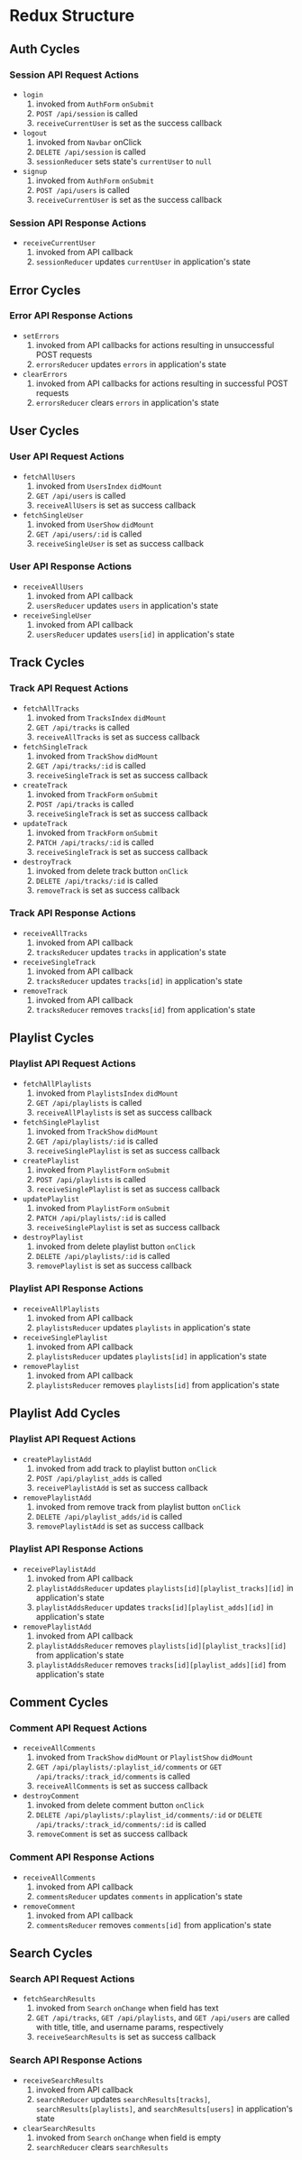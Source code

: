 # Redux Structure

## Auth Cycles
### Session API Request Actions
* `login`
  1. invoked from `AuthForm` `onSubmit`
  2. `POST /api/session` is called
  3. `receiveCurrentUser` is set as the success callback
* `logout`
  1. invoked from `Navbar` onClick
  2. `DELETE /api/session` is called
  3. `sessionReducer` sets state's `currentUser` to `null`
* `signup`
  1. invoked from `AuthForm` `onSubmit`
  2. `POST /api/users` is called
  3. `receiveCurrentUser` is set as the success callback

### Session API Response Actions
* `receiveCurrentUser`
  1. invoked from API callback
  2. `sessionReducer` updates `currentUser` in application's state


## Error Cycles
### Error API Response Actions
* `setErrors`
  1. invoked from API callbacks for actions resulting in unsuccessful POST requests
  2. `errorsReducer` updates `errors` in application's state
* `clearErrors`
  1. invoked from API callbacks for actions resulting in successful POST requests
  2. `errorsReducer` clears `errors` in application's state


## User Cycles
### User API Request Actions
* `fetchAllUsers`
  1. invoked from `UsersIndex` `didMount`
  2. `GET /api/users` is called
  3. `receiveAllUsers` is set as success callback
* `fetchSingleUser`
  1. invoked from `UserShow` `didMount`
  2. `GET /api/users/:id` is called
  3. `receiveSingleUser` is set as success callback

### User API Response Actions
* `receiveAllUsers`
  1. invoked from API callback
  2. `usersReducer` updates `users` in application's state
* `receiveSingleUser`
  1. invoked from API callback
  2. `usersReducer` updates `users[id]` in application's state


## Track Cycles
### Track API Request Actions
* `fetchAllTracks`
  1. invoked from `TracksIndex` `didMount`
  2. `GET /api/tracks` is called
  3. `receiveAllTracks` is set as success callback
* `fetchSingleTrack`
  1. invoked from `TrackShow` `didMount`
  2. `GET /api/tracks/:id` is called
  3. `receiveSingleTrack` is set as success callback
* `createTrack`
  1. invoked from `TrackForm` `onSubmit`
  2. `POST /api/tracks` is called
  3. `receiveSingleTrack` is set as success callback
* `updateTrack`
  1. invoked from `TrackForm` `onSubmit`
  2. `PATCH /api/tracks/:id` is called
  3. `receiveSingleTrack` is set as success callback
* `destroyTrack`
  1. invoked from delete track button `onClick`
  2. `DELETE /api/tracks/:id` is called
  3. `removeTrack` is set as success callback


### Track API Response Actions
* `receiveAllTracks`
  1. invoked from API callback
  2. `tracksReducer` updates `tracks` in application's state
* `receiveSingleTrack`
  1. invoked from API callback
  2. `tracksReducer` updates `tracks[id]` in application's state
* `removeTrack`
  1. invoked from API callback
  2. `tracksReducer` removes `tracks[id]` from application's state


## Playlist Cycles
### Playlist API Request Actions
* `fetchAllPlaylists`
  1. invoked from `PlaylistsIndex` `didMount`
  2. `GET /api/playlists` is called
  3. `receiveAllPlaylists` is set as success callback
* `fetchSinglePlaylist`
  1. invoked from `TrackShow` `didMount`
  2. `GET /api/playlists/:id` is called
  3. `receiveSinglePlaylist` is set as success callback
* `createPlaylist`
  1. invoked from `PlaylistForm` `onSubmit`
  2. `POST /api/playlists` is called
  3. `receiveSinglePlaylist` is set as success callback
* `updatePlaylist`
  1. invoked from `PlaylistForm` `onSubmit`
  2. `PATCH /api/playlists/:id` is called
  3. `receiveSinglePlaylist` is set as success callback
* `destroyPlaylist`
  1. invoked from delete playlist button `onClick`
  2. `DELETE /api/playlists/:id` is called
  3. `removePlaylist` is set as success callback


### Playlist API Response Actions
* `receiveAllPlaylists`
  1. invoked from API callback
  2. `playlistsReducer` updates `playlists` in application's state
* `receiveSinglePlaylist`
  1. invoked from API callback
  2. `playlistsReducer` updates `playlists[id]` in application's state
* `removePlaylist`
  1. invoked from API callback
  2. `playlistsReducer` removes `playlists[id]` from application's state
  
## Playlist Add Cycles
### Playlist API Request Actions
* `createPlaylistAdd`
  1. invoked from add track to playlist button `onClick`
  2. `POST /api/playlist_adds` is called
  3. `receivePlaylistAdd` is set as success callback
* `removePlaylistAdd`
  1. invoked from remove track from playlist button `onClick`
  2. `DELETE /api/playlist_adds/id` is called
  3. `removePlaylistAdd` is set as success callback
  
### Playlist API Response Actions
* `receivePlaylistAdd`
  1. invoked from API callback
  2. `playlistAddsReducer` updates `playlists[id][playlist_tracks][id]` in application's state
  3. `playlistAddsReducer` updates `tracks[id][playlist_adds][id]` in application's state
* `removePlaylistAdd`
  1. invoked from API callback
  2. `playlistAddsReducer` removes `playlists[id][playlist_tracks][id]` from application's state
  3. `playlistAddsReducer` removes `tracks[id][playlist_adds][id]` from application's state


## Comment Cycles
### Comment API Request Actions
* `receiveAllComments`
  1. invoked from `TrackShow` `didMount` or `PlaylistShow` `didMount`
  2. `GET /api/playlists/:playlist_id/comments` or `GET /api/tracks/:track_id/comments` is called
  3. `receiveAllComments` is set as success callback
* `destroyComment`
  1. invoked from delete comment button `onClick`
  2. `DELETE /api/playlists/:playlist_id/comments/:id` or `DELETE /api/tracks/:track_id/comments/:id` is called
  3. `removeComment` is set as success callback

### Comment API Response Actions
* `receiveAllComments`
  1. invoked from API callback
  2. `commentsReducer` updates `comments` in application's state
* `removeComment`
  1. invoked from API callback
  2. `commentsReducer` removes `comments[id]` from application's state


## Search Cycles
### Search API Request Actions
* `fetchSearchResults`
  1. invoked from `Search` `onChange` when field has text
  2. `GET /api/tracks`, `GET /api/playlists`, and `GET /api/users` are called with title, title, and username params, respectively
  3. `receiveSearchResults` is set as success callback

### Search API Response Actions
* `receiveSearchResults`
  1. invoked from API callback
  2. `searchReducer` updates `searchResults[tracks]`, `searchResults[playlists]`, and `searchResults[users]` in application's state
* `clearSearchResults`
  1. invoked from `Search` `onChange` when field is empty
  2. `searchReducer` clears `searchResults`
